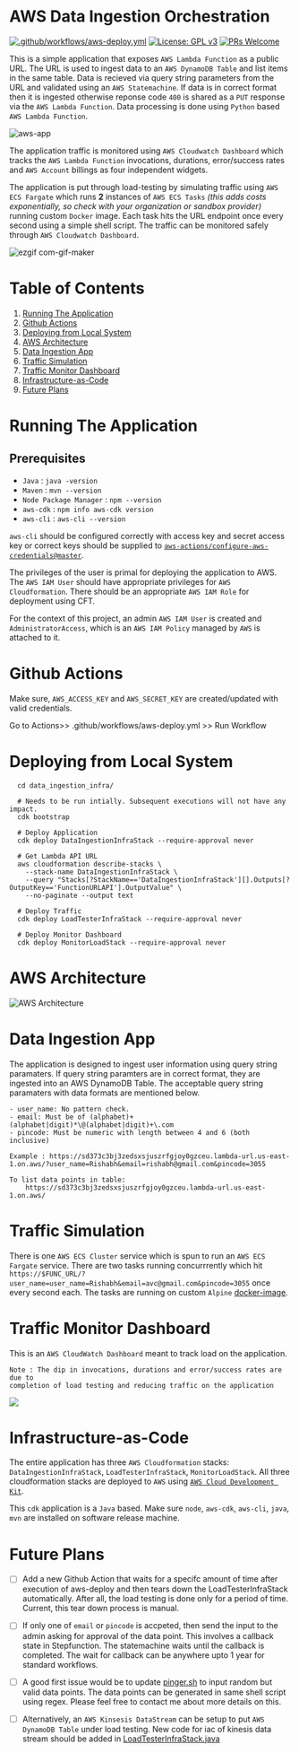 # AWS Data Ingestion Orchestration

[![.github/workflows/aws-deploy.yml](https://github.com/onerishabh/data-ingestion-orchestration/actions/workflows/aws-deploy.yml/badge.svg)](https://github.com/onerishabh/data-ingestion-orchestration/actions/workflows/aws-deploy.yml) [![License: GPL v3](https://img.shields.io/badge/License-GPLv3-blue.svg)](https://www.gnu.org/licenses/gpl-3.0) [![PRs Welcome](https://img.shields.io/badge/PRs-welcome-brightgreen.svg?style=flat-square)](https://makeapullrequest.com)

This is a simple application that exposes `AWS Lambda Function` as a public URL. The URL is used to ingest data to an `AWS DynamoDB Table` and list items in the same table. Data is recieved via query string parameters from the URL and validated using an `AWS Statemachine`. If data is in correct format then it is ingested otherwise reponse code `400` is shared as a `PUT` response via the `AWS Lambda Function`. Data processing is done using `Python` based `AWS Lambda Function`.

![aws-app](./.github/images/aws_app.gif)

The application traffic is monitored using `AWS Cloudwatch Dashboard` which tracks the `AWS Lambda Function` invocations, durations, error/success rates and `AWS Account` billings as four independent widgets.

The application is put through load-testing by simulating traffic using `AWS ECS Fargate` which runs **2** instances of `AWS ECS Tasks` *(this adds costs exponentially, so check with your organization or sandbox provider)* running custom `Docker` image. Each task hits the URL endpoint once every second using a simple shell script. The traffic can be monitored safely through `AWS Cloudwatch Dashboard`. 

![ezgif com-gif-maker](./.github/images/app_demo.gif)

# Table of Contents
  1. [Running The Application](#running-the-application)
  2. [Github Actions](#github-actions)
  4. [Deploying from Local System](#deploying-from-local-system)
  5. [AWS Architecture](#aws-architecture)
  6. [Data Ingestion App](#data-ingestion-app)
  7. [Traffic Simulation](#traffic-simulation)
  8. [Traffic Monitor Dashboard](#traffic-monitor-dashboard)
  9. [Infrastructure-as-Code](#infrastructure-as-code)
  10. [Future Plans](#future-plans)

# Running The Application

## Prerequisites
* `Java` : `java -version`
* `Maven` : `mvn --version`
* `Node Package Manager` : `npm --version`
* `aws-cdk` : `npm info aws-cdk version`
* `aws-cli` : `aws-cli --version`

`aws-cli` should be configured correctly with access key and secret access key or correct keys should be supplied to [`aws-actions/configure-aws-credentials@master`](.github/workflows/aws-deploy.yml). 

The privileges of the user is primal for deploying the application to AWS. The `AWS IAM User` should have appropriate privileges for `AWS Cloudformation`. There should be an appropriate `AWS IAM Role` for deployment using CFT. 

For the context of this project, an admin `AWS IAM User` is created and `AdministratorAccess`, which is an `AWS IAM Policy` managed by `AWS` is attached to it. 

# Github Actions
Make sure, `AWS_ACCESS_KEY` and `AWS_SECRET_KEY` are created/updated with valid credentials.

Go to Actions>> .github/workflows/aws-deploy.yml >> Run Workflow

# Deploying from Local System

```
  cd data_ingestion_infra/

  # Needs to be run intially. Subsequent executions will not have any impact.
  cdk bootstrap 

  # Deploy Application
  cdk deploy DataIngestionInfraStack --require-approval never

  # Get Lambda API URL
  aws cloudformation describe-stacks \
    --stack-name DataIngestionInfraStack \
    --query "Stacks[?StackName=='DataIngestionInfraStack'][].Outputs[?OutputKey=='FunctionURLAPI'].OutputValue" \
    --no-paginate --output text

  # Deploy Traffic
  cdk deploy LoadTesterInfraStack --require-approval never

  # Deploy Monitor Dashboard 
  cdk deploy MonitorLoadStack --require-approval never
```

# AWS Architecture

![AWS Architecture](./.github/images/AWS_architecture.png)

# Data Ingestion App

The application is designed to ingest user information using query string paramaters. If query string paramters are in correct format, they are ingested into an AWS DynamoDB Table. The acceptable query string paramaters with data formats are mentioned below. 
```
- user_name: No pattern check. 
- email: Must be of (alphabet)+(alphabet|digit)*\@(alphabet|digit)+\.com
- pincode: Must be numeric with length between 4 and 6 (both inclusive)

Example : https://sd373c3bj3zedsxsjuszrfgjoy0gzceu.lambda-url.us-east-1.on.aws/?user_name=Rishabh&email=rishabh@gmail.com&pincode=3055

To list data points in table:
    https://sd373c3bj3zedsxsjuszrfgjoy0gzceu.lambda-url.us-east-1.on.aws/
```

# Traffic Simulation
There is one `AWS ECS Cluster` service which is spun to run an `AWS ECS Fargate` service. There are two tasks running concurrrently which hit `https://$FUNC_URL/?user_name=user_name=Rishabh&email=avc@gmail.com&pincode=3055` once every second each. The tasks are running on custom `Alpine` [docker-image](./load_testing/Dockerfile). 

# Traffic Monitor Dashboard
This is an `AWS CloudWatch Dashboard` meant to track load on the application. 
```
Note : The dip in invocations, durations and error/success rates are due to 
completion of load testing and reducing traffic on the application
```

![](./.github/images/trafficDashboard.PNG)

# Infrastructure-as-Code
The entire application has three `AWS Cloudformation` stacks: `DataIngestionInfraStack`, `LoadTesterInfraStack`, `MonitorLoadStack`. All three cloudformation stacks are deployed to `AWS` using [`AWS Cloud Development Kit`](https://aws.amazon.com/cdk/). 

This `cdk` application is a `Java` based. Make sure `node`, `aws-cdk`, `aws-cli`, `java`, `mvn` are installed on software release machine. 

# Future Plans
- [ ] Add a new Github Action that waits for a specifc amount of time after execution of aws-deploy and then tears down the LoadTesterInfraStack automatically. After all, the load testing is done only for a period of time. Current, this tear down process is manual.

- [ ] If only one of `email` or `pincode` is accpeted, then send the input to the admin asking for approval of the data point. This involves a callback state in Stepfunction. The statemachine waits until the callback is completed. The wait for callback can be anywhere upto 1 year for standard workflows. 

- [ ] A good first issue would be to update [pinger.sh](load_testing/pinger.sh) to input random but valid data points. The data points can be generated in same shell script using regex. Please feel free to contact me about more details on this. 

- [ ] Alternatively, an `AWS Kinsesis DataStream` can be setup to put `AWS DynamoDB Table` under load testing. New code for iac of kinesis data stream should be added in [LoadTesterInfraStack.java](data_ingestion_infra/src/main/java/com/myorg/LoadTesterInfraStack.java) 